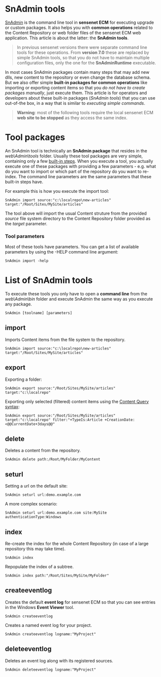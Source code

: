 # SnAdmin tools
[SnAdmin](https://github.com/SenseNet/sn-admin) is the command line tool in **sensenet ECM** for executing upgrade or custom packages. It also helps you with **common operations** related to the Content Repository or web folder files of the sensenet ECM web application. This article is about the latter: the **SnAdmin tools**.

>In previous sensenet versions there were separate command line tools for these operations. From **version 7.0** these are replaced by simple SnAdmin tools, so that you do not have to maintain multiple configuration files, only the one for the **SnAdminRuntime** executable.

In most cases SnAdmin packages contain many steps that may add new dlls, new content to the repository or even change the database schema. But we also offer simple **built-in packages for common operations** like importing or exporting content items so that you *do not have to create packages manually*, just execute them. This article is for operators and developers about these built-in packages (*SnAdmin tools*) that you can use out-of-the box, in a way that is similar to *executing simple commands*.

>**Warning**: most of the following tools require the local sensenet ECM **web site to be stopped** as they access the same index.

# Tool packages
An SnAdmin tool is technically an **SnAdmin package** that resides in the *web\\Admin\\tools* folder. Usually these tool packages are very simple, containing only a few [built-in steps](snadmin-builtin-steps.md). When you execute a tool, you actually execute one of these packages with providing a few parameters - e.g. what do you want to import or which part of the repository do you want to re-index. The command line parameters are the same parameters that these built-in steps have.

For example this is how you execute the import tool:
``` text
SnAdmin import source:"c:\localrepo\new-articles" target:"/Root/Sites/MySite/articles"
```
The tool above will import the usual Content struture from the provided *source* file system directory to the Content Repository folder provided as the *target* parameter.

### Tool parameters
Most of these tools have parameters. You can get a list of available parameters by using the -HELP command line argument:

```txt
SnAdmin import -help
```

# List of SnAdmin tools
To execute these tools you only have to open a **command line** from the *web\\Admin\\bin* folder and execute SnAdmin the same way as you execute any package.
``` text
SnAdmin [toolname] [parameters]
```

## import
Imports Content items from the file system to the repository.
``` text
SnAdmin import source:"c:\localrepo\new-articles" target:"/Root/Sites/MySite/articles"
```

## export
Exporting a folder:
``` text
SnAdmin export source:"/Root/Sites/MySite/articles" target:"c:\localrepo"
```
Exporting only selected (filtered) content items using the [Content Query syntax](http://wiki.sensenet.com/Content_Query_syntax):
``` text
SnAdmin export source:"/Root/Sites/MySite/articles" target:"c:\localrepo" filter:"+TypeIs:Article +CreationDate:<@@CurrentDate+3days@@"
```

## delete
Deletes a content from the repository.

``` text
SnAdmin delete path:/Root/MyFolder/MyContent
```

## seturl
Setting a url on the default site:

``` text
SnAdmin seturl url:demo.example.com
```

A more complex scenario:

``` text
SnAdmin seturl url:demo.example.com site:MySite authenticationType:Windows
```

## index
Re-create the index for the whole Content Repository (in case of a large repository this may take time).
``` text
SnAdmin index
```
Repopulate the index of a subtree.
``` text
SnAdmin index path:"/Root/Sites/MySite/MyFolder"
```

## createeventlog
Creates the default **event log** for sensenet ECM so that you can see entries in the Windows **Event Viewer** tool.
``` text
SnAdmin createeventlog
```
Creates a named event log for your project.
``` text
SnAdmin createeventlog logname:"MyProject"
```

## deleteeventlog
Deletes an event log along with its registered sources.
``` text
SnAdmin deleteeventlog logname:"MyProject"
```
